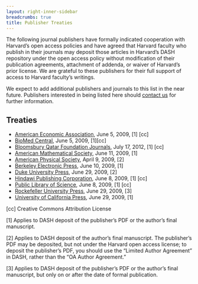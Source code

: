 ```yaml
---
layout: right-inner-sidebar
breadcrumbs: true
title: Publisher Treaties
---
```

The following journal publishers have formally indicated cooperation with Harvard’s open access policies and have agreed that Harvard faculty who publish in their journals may deposit those articles in Harvard’s DASH repository under the open access policy without modification of their publication agreements, attachment of addenda, or waiver of Harvard’s prior license. We are grateful to these publishers for their full support of access to Harvard faculty’s writings.

We expect to add additional publishers and journals to this list in the near future. Publishers interested in being listed here should [contact us](mailto:{{site.email}}) for further information.

## Treaties

- [American Economic Association](http://www.aeaweb.org/aea_journals.php), June 5, 2009, [1] [cc]
- [BioMed Central](http://www.biomedcentral.com/browse/journals), June 5, 2009, [1][cc]
- [Bloomsbury Qatar Foundation Journals](http://qscience.com/), July 17, 2012, [1] [cc]
- [American Mathematical Society](http://www.ams.org/journals/), June 11, 2009, [1]
- [American Physical Society](http://publish.aps.org/), April 9, 2009, [2]
- [Berkeley Electronic Press](http://www.bepress.com/journals/), June 10, 2009, [1]
- [Duke University Press](http://dukeupress.edu/journals/index.shtml), June 29, 2009, [2]
- [Hindawi Publishing Corporation](http://www.hindawi.com/journals/), June 8, 2009, [1] [cc]
- [Public Library of Science](http://www.plos.org/journals/index.php), June 8, 2009, [1] [cc]
- [Rockefeller University Press](http://www.rupress.org/), June 29, 2009, [3]
- [University of California Press](http://www.ucpressjournals.com/), June 29, 2009, [1]


[cc]    Creative Commons Attribution License

[1] Applies to DASH deposit of the publisher’s PDF or the author’s final manuscript.

[2] Applies to DASH deposit of the author’s final manuscript. The publisher’s PDF may be deposited, but not under the Harvard open access license; to deposit the publisher’s PDF, you should use the “Limited Author Agreement” in DASH, rather than the “OA Author Agreement.”

[3] Applies to DASH deposit of the publisher’s PDF or the author’s final manuscript, but only on or after the date of formal publication.
